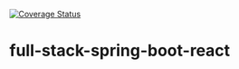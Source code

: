 [![Coverage Status](https://coveralls.io/repos/github/nidhal-lourimi/full-stack-spring-boot-react/badge.svg?branch=main)](https://coveralls.io/github/nidhal-lourimi/full-stack-spring-boot-react?branch=main)

# full-stack-spring-boot-react
